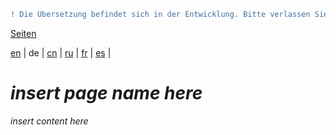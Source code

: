 ```diff
! Die Übersetzung befindet sich in der Entwicklung. Bitte verlassen Sie sich auf die englische Originalversion.
```

[Seiten](https://github.com/syncloud/docs/blob/master/de/index.md#seiten)

[en](https://github.com/syncloud/platform/wiki/Diaspora) | 
de | 
[cn](https://github.com/syncloud/docs/blob/master/cn/content/Diaspora.md) | 
[ru](https://github.com/syncloud/docs/blob/master/ru/content/Diaspora.md) | 
[fr](https://github.com/syncloud/docs/blob/master/fr/content/Diaspora.md) | 
[es](https://github.com/syncloud/docs/blob/master/es/content/Diaspora.md) | 

# *insert page name here*

*insert content here*
